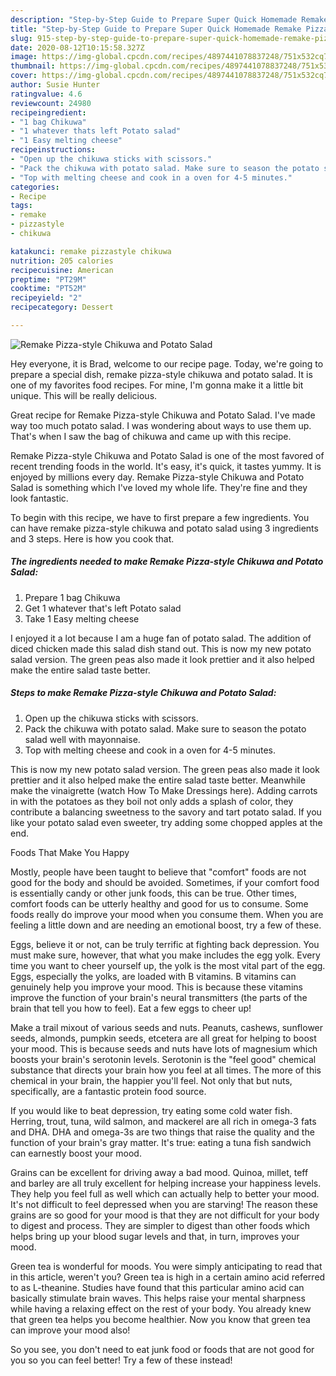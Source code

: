 ```yaml
---
description: "Step-by-Step Guide to Prepare Super Quick Homemade Remake Pizza-style Chikuwa and Potato Salad"
title: "Step-by-Step Guide to Prepare Super Quick Homemade Remake Pizza-style Chikuwa and Potato Salad"
slug: 915-step-by-step-guide-to-prepare-super-quick-homemade-remake-pizza-style-chikuwa-and-potato-salad
date: 2020-08-12T10:15:58.327Z
image: https://img-global.cpcdn.com/recipes/4897441078837248/751x532cq70/remake-pizza-style-chikuwa-and-potato-salad-recipe-main-photo.jpg
thumbnail: https://img-global.cpcdn.com/recipes/4897441078837248/751x532cq70/remake-pizza-style-chikuwa-and-potato-salad-recipe-main-photo.jpg
cover: https://img-global.cpcdn.com/recipes/4897441078837248/751x532cq70/remake-pizza-style-chikuwa-and-potato-salad-recipe-main-photo.jpg
author: Susie Hunter
ratingvalue: 4.6
reviewcount: 24980
recipeingredient:
- "1 bag Chikuwa"
- "1 whatever thats left Potato salad"
- "1 Easy melting cheese"
recipeinstructions:
- "Open up the chikuwa sticks with scissors."
- "Pack the chikuwa with potato salad. Make sure to season the potato salad well with mayonnaise."
- "Top with melting cheese and cook in a oven for 4-5 minutes."
categories:
- Recipe
tags:
- remake
- pizzastyle
- chikuwa

katakunci: remake pizzastyle chikuwa 
nutrition: 205 calories
recipecuisine: American
preptime: "PT29M"
cooktime: "PT52M"
recipeyield: "2"
recipecategory: Dessert

---
```



![Remake Pizza-style Chikuwa and Potato Salad](https://img-global.cpcdn.com/recipes/4897441078837248/751x532cq70/remake-pizza-style-chikuwa-and-potato-salad-recipe-main-photo.jpg)

Hey everyone, it is Brad, welcome to our recipe page. Today, we're going to prepare a special dish, remake pizza-style chikuwa and potato salad. It is one of my favorites food recipes. For mine, I'm gonna make it a little bit unique. This will be really delicious.

Great recipe for Remake Pizza-style Chikuwa and Potato Salad. I&#39;ve made way too much potato salad. I was wondering about ways to use them up. That&#39;s when I saw the bag of chikuwa and came up with this recipe.

Remake Pizza-style Chikuwa and Potato Salad is one of the most favored of recent trending foods in the world. It's easy, it's quick, it tastes yummy. It is enjoyed by millions every day. Remake Pizza-style Chikuwa and Potato Salad is something which I've loved my whole life. They're fine and they look fantastic.


To begin with this recipe, we have to first prepare a few ingredients. You can have remake pizza-style chikuwa and potato salad using 3 ingredients and 3 steps. Here is how you cook that.

<!--inarticleads1-->

##### The ingredients needed to make Remake Pizza-style Chikuwa and Potato Salad:

1. Prepare 1 bag Chikuwa
1. Get 1 whatever that&#39;s left Potato salad
1. Take 1 Easy melting cheese


I enjoyed it a lot because I am a huge fan of potato salad. The addition of diced chicken made this salad dish stand out. This is now my new potato salad version. The green peas also made it look prettier and it also helped make the entire salad taste better. 

<!--inarticleads2-->

##### Steps to make Remake Pizza-style Chikuwa and Potato Salad:

1. Open up the chikuwa sticks with scissors.
1. Pack the chikuwa with potato salad. Make sure to season the potato salad well with mayonnaise.
1. Top with melting cheese and cook in a oven for 4-5 minutes.


This is now my new potato salad version. The green peas also made it look prettier and it also helped make the entire salad taste better. Meanwhile make the vinaigrette (watch How To Make Dressings here). Adding carrots in with the potatoes as they boil not only adds a splash of color, they contribute a balancing sweetness to the savory and tart potato salad. If you like your potato salad even sweeter, try adding some chopped apples at the end. 

Foods That Make You Happy


Mostly, people have been taught to believe that "comfort" foods are not good for the body and should be avoided. Sometimes, if your comfort food is essentially candy or other junk foods, this can be true. Other times, comfort foods can be utterly healthy and good for us to consume. Some foods really do improve your mood when you consume them. When you are feeling a little down and are needing an emotional boost, try a few of these.

Eggs, believe it or not, can be truly terrific at fighting back depression. You must make sure, however, that what you make includes the egg yolk. Every time you want to cheer yourself up, the yolk is the most vital part of the egg. Eggs, especially the yolks, are loaded with B vitamins. B vitamins can genuinely help you improve your mood. This is because these vitamins improve the function of your brain's neural transmitters (the parts of the brain that tell you how to feel). Eat a few eggs to cheer up!

Make a trail mixout of various seeds and nuts. Peanuts, cashews, sunflower seeds, almonds, pumpkin seeds, etcetera are all great for helping to boost your mood. This is because seeds and nuts have lots of magnesium which boosts your brain's serotonin levels. Serotonin is the "feel good" chemical substance that directs your brain how you feel at all times. The more of this chemical in your brain, the happier you'll feel. Not only that but nuts, specifically, are a fantastic protein food source.

If you would like to beat depression, try eating some cold water fish. Herring, trout, tuna, wild salmon, and mackerel are all rich in omega-3 fats and DHA. DHA and omega-3s are two things that raise the quality and the function of your brain's gray matter. It's true: eating a tuna fish sandwich can earnestly boost your mood. 

Grains can be excellent for driving away a bad mood. Quinoa, millet, teff and barley are all truly excellent for helping increase your happiness levels. They help you feel full as well which can actually help to better your mood. It's not difficult to feel depressed when you are starving! The reason these grains are so good for your mood is that they are not difficult for your body to digest and process. They are simpler to digest than other foods which helps bring up your blood sugar levels and that, in turn, improves your mood.

Green tea is wonderful for moods. You were simply anticipating to read that in this article, weren't you? Green tea is high in a certain amino acid referred to as L-theanine. Studies have found that this particular amino acid can basically stimulate brain waves. This helps raise your mental sharpness while having a relaxing effect on the rest of your body. You already knew that green tea helps you become healthier. Now you know that green tea can improve your mood also!

So you see, you don't need to eat junk food or foods that are not good for you so you can feel better! Try a few of these instead!

